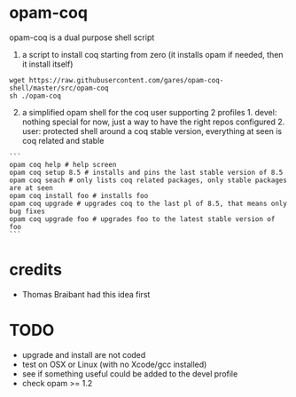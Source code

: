 # opam-coq

opam-coq is a dual purpose shell script

  1. a script to install coq starting from zero (it installs opam if needed, then it install itself)
  
  ```
  wget https://raw.githubusercontent.com/gares/opam-coq-shell/master/src/opam-coq
  sh ./opam-coq
  ```
  
  2. a simplified opam shell for the coq user supporting 2 profiles
    1. devel: nothing special for now, just a way to have the right repos configured
    2. user: protected shell around a coq stable version, everything at seen is coq related and stable
    
    ```
    opam coq help # help screen
    opam coq setup 8.5 # installs and pins the last stable version of 8.5
    opam coq seach # only lists coq related packages, only stable packages are at seen
    opam coq install foo # installs foo
    opam coq upgrade # upgrades coq to the last pl of 8.5, that means only bug fixes
    opam coq upgrade foo # upgrades foo to the latest stable version of foo
    ```

# credits
- Thomas Braibant had this idea first

# TODO
- upgrade and install are not coded
- test on OSX or Linux (with no Xcode/gcc installed)
- see if something useful could be added to the devel profile
- check opam >= 1.2
  
